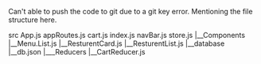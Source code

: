 Can't able to push the code to git due to a git key error. Mentioning the file structure here.

src
App.js
appRoutes.js
cart.js
index.js
navBar.js
store.js
|__Components
    |__Menu.List.js
    |__ResturentCard.js
    |__ResturentList.js
|__database
    |__db.json
|___Reducers
    |__CartReducer.js
